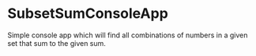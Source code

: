 # SubsetSumConsoleApp

Simple console app which will find all combinations of numbers in a given set that sum to the given sum.
